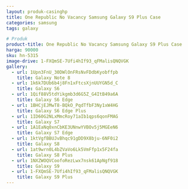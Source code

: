 ```yaml
---
layout: produk-casinghp
title: One Republic No Vacancy Samsung Galaxy S9 Plus Case
categories: samsung
tags: galaxy

# Produk
product-title: One Republic No Vacancy Samsung Galaxy S9 Plus Case
harga: 90000
sku: hn-5315
image-drive: 1-FXQmSE-7Ufi4hIf93_qFMalisQNQVGK
gallery:
  - url: 1Upn3FnU_30DWlOnFRsNvFDdbKyobffpb
    title: Galaxy Note 8
  - url: 1k6k7DUb6b4j8Fn1xFtcsXjnUUYGN5d_C
    title: Galaxy S6
  - url: 1Qif88V5tdYikgmb3d6G5Z_G4ItB49a6A
    title: Galaxy S6 Edge
  - url: 1BHCjEJMwT8-BQkO_PqdTfbF3Ny1xW4HG
    title: Galaxy S6 Edge Plus
  - url: 1ID60G2NLxMmcRoy71aIb1qps6qonFMAG
    title: Galaxy S7
  - url: 1A1EaNq0xnCbKE3UNnwYVBOv5j5MGEeN6
    title: Galaxy S7 Edge
  - url: 1ktVgfBBUJvBhqc91gDD9X8bju-6NF0i2
    title: Galaxy S8
  - url: 1at9wrn0L4bZVaVo6Lk5VmFfp1x5F24fa
    title: Galaxy S8 Plus
  - url: 1NXZWOQVCoofoRezLwx7nsk61ApNgf918
    title: Galaxy S9
  - url: 1-FXQmSE-7Ufi4hIf93_qFMalisQNQVGK
    title: Galaxy S9 Plus
---
```

